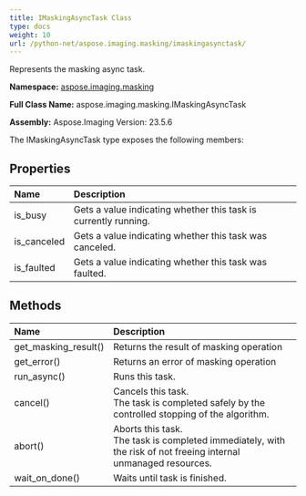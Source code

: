 ```yaml
---
title: IMaskingAsyncTask Class
type: docs
weight: 10
url: /python-net/aspose.imaging.masking/imaskingasynctask/
---
```


Represents the masking async task.

**Namespace:** [aspose.imaging.masking](/imaging/python-net/aspose.imaging.masking/)

**Full Class Name:** aspose.imaging.masking.IMaskingAsyncTask

**Assembly:**  Aspose.Imaging Version: 23.5.6

The IMaskingAsyncTask type exposes the following members:
## **Properties**
|**Name**|**Description**|
| :- | :- |
|is_busy|Gets a value indicating whether this task is currently running.|
|is_canceled|Gets a value indicating whether this task was canceled.|
|is_faulted|Gets a value indicating whether this task was faulted.|
## **Methods**
|**Name**|**Description**|
| :- | :- |
|get_masking_result()|Returns the result of masking operation|
|get_error()|Returns an error of masking operation|
|run_async()|Runs this task.|
|cancel()|Cancels this task.<br/>            The task is completed safely by the controlled stopping of the algorithm.|
|abort()|Aborts this task.<br/>            The task is completed immediately, with the risk of not freeing internal unmanaged resources.|
|wait_on_done()|Waits until task is finished.|
